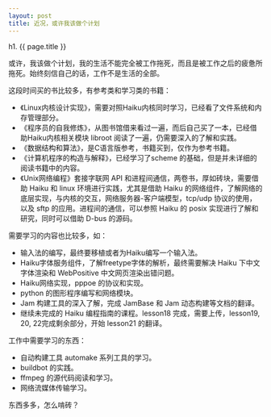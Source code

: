 ```yaml
---
layout: post
title: 近况，或许我该做个计划   
---
```


h1. {{ page.title }}

或许，我该做个计划，我的生活不能完全被工作拖死，而且是被工作之后的疲惫所拖死。始终刻信自己的话，工作不是生活的全部。

这段时间买的书比较多，有参考类和学习类的书籍：

* 《Linux内核设计实现》，需要对照Haiku内核同时学习，已经看了文件系统和内存管理部分。
* 《程序员的自我修炼》，从图书馆借来看过一遍，而后自己买了一本，已经借助Haiku内核相关模块 libroot 阅读了一遍，仍需要深入的了解和实践。
* 《数据结构和算法》，是C语言版参考，书籍买到，仅作为参考书籍。
* 《计算机程序的构造与解释》，已经学习了scheme 的基础，但是并未详细的阅读书籍中的内容。
* 《Unix网络编程》套接字联网 API 和进程间通信，两卷书，厚如砖块，需要借助 Haiku 和 linux 环境进行实践，尤其是借助 Haiku 的网络组件，了解网络的底层实现，与内核的交互，网络服务器-客户端模型，tcp/udp 协议的使用，以及 sftp 的应用。进程间的通信，可以参照 Haiku 的 posix 实现进行了解和研究，同时可以借助 D-bus 的源码。

需要学习的内容也比较多，如：

* 输入法的编写，最终要移植或者为Haiku编写一个输入法。
* Haiku字体服务组件，了解freetype字体的解析，最终需要解决 Haiku 下中文字体渲染和 WebPositive 中文网页渲染出错问题。
* Haiku网络实现，pppoe 的协议和实现。
* python 的图形程序编写和网络模块。
* Jam 构建工具的深入了解，完成 JamBase 和 Jam 动态构建等文档的翻译。
* 继续未完成的 Haiku 编程指南的课程。lesson18 完成，需要上传，lesson19, 20, 22完成剩余部分，开始 lesson21 的翻译。

工作中需要学习的东西：

* 自动构建工具 automake 系列工具的学习。
* buildbot 的实践。
* ffmpeg 的源代码阅读和学习。
* 网络流媒体传输学习。

东西多多，怎么啃砖？